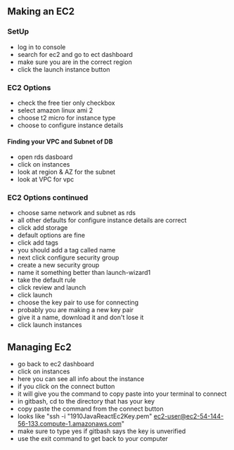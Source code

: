 ## Making an EC2
### SetUp
- log in to console
- search for ec2 and go to ect dashboard
- make sure you are in the correct region
- click the launch instance button
### EC2 Options
- check the free tier only checkbox
- select amazon linux ami 2
- choose t2 micro for instance type
- choose to configure instance details
#### Finding your VPC and Subnet of DB
- open rds dasboard
- click on instances
- look at region & AZ for the subnet
- look at VPC for vpc
### EC2 Options continued
- choose same network and subnet as rds
- all other defaults for configure instance details are correct
- click add storage
- default options are fine
- click add tags
- you should add a tag called name
- next click configure security group
- create a new security group 
- name it something better than launch-wizard1
- take the default rule
- click review and launch
- click launch
- choose the key pair to use for connecting
- probably you are making a new key pair
- give it a name, download it and don't lose it
- click launch instances
## Managing Ec2
- go back to ec2 dashboard
- click on instances
- here you can see all info about the instance
- if you click on the connect button
- it will give you the command to copy paste into your terminal to connect
- in gitbash, cd to the directory that has your key
- copy paste the command from the connect button
- looks like "ssh -i "1910JavaReactEc2Key.pem" ec2-user@ec2-54-144-56-133.compute-1.amazonaws.com"
- make sure to type yes if gitbash says the key is unverified
- use the exit command to get back to your computer
